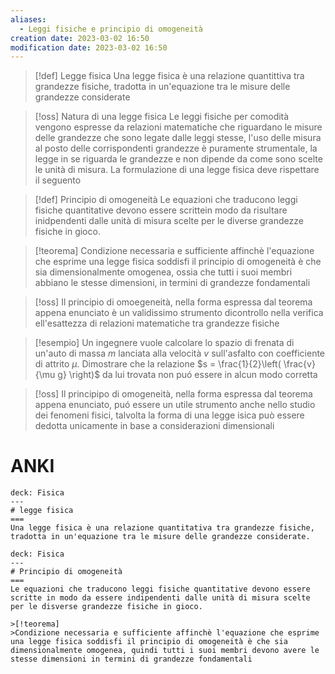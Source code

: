 ```yaml
---
aliases:
  - Leggi fisiche e principio di omogeneità
creation date: 2023-03-02 16:50
modification date: 2023-03-02 16:50
---
```

>[!def]  Legge fisica
> Una legge fisica è una relazione quantittiva tra grandezze fisiche, tradotta in un'equazione tra le misure delle grandezze considerate

>[!oss]  Natura di una legge fisica
>Le leggi fisiche per comodità vengono espresse da relazioni matematiche che riguardano le misure delle grandezze che sono legate dalle leggi stesse, l'uso delle misura al posto delle corrispondenti grandezze è puramente strumentale, la legge in se riguarda le grandezze e non dipende da come sono scelte le unità di misura. La formulazione di una legge fisica deve rispettare il seguento

>[!def] Principio di omogeneità
>Le equazioni che traducono leggi fisiche quantitative devono essere scrittein modo da risultare inidpendenti dalle unità di misura scelte per le diverse grandezze fisiche in gioco.


>[!teorema]
>Condizione necessaria e sufficiente affinchè l'equazione che esprime una legge fisica soddisfi il principio di omogeneità è che sia dimensionalmente omogenea, ossia che tutti i suoi membri abbiano le stesse dimensioni, in termini di grandezze fondamentali

>[!oss]
>Il principio di omoegeneità, nella forma espressa dal teorema appena enunciato è un validissimo strumento dicontrollo nella verifica ell'esattezza di relazioni matematiche tra grandezze fisiche


>[!esempio]
>Un ingegnere vuole calcolare lo spazio di frenata di un'auto di massa $m$ lanciata alla velocità $v$ sull'asfalto con coefficiente di attrito $\mu$. Dimostrare che la relazione $s = \frac{1}{2}\left( \frac{v}{\mu g} \right)$ da lui trovata non puó essere in alcun modo corretta


>[!oss] Il principipo di omogeneità, nella forma espressa dal teorema appena enunciato, puó essere un utile strumento anche nello studio dei fenomeni fisici, talvolta la forma di una legge isica può essere dedotta unicamente in base a considerazioni dimensionali

# ANKI

```anki
deck: Fisica
---
# legge fisica
===
Una legge fisica è una relazione quantitativa tra grandezze fisiche, tradotta in un'equazione tra le misure delle grandezze considerate.
```


```anki
deck: Fisica
---
# Principio di omogeneità
===
Le equazioni che traducono leggi fisiche quantitative devono essere scritte in modo da essere indipendenti dalle unità di misura scelte per le disverse grandezze fisiche in gioco.

>[!teorema]
>Condizione necessaria e sufficiente affinchè l'equazione che esprime una legge fisica soddisfi il principio di omogeneità è che sia dimensionalmente omogenea, quindi tutti i suoi membri devono avere le stesse dimensioni in termini di grandezze fondamentali
```


